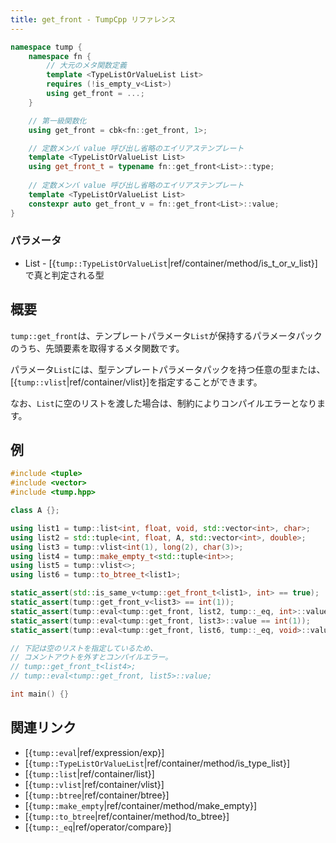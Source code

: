 ```yaml
---
title: get_front - TumpCpp リファレンス
---
```


```cpp
namespace tump {
    namespace fn {
        // 大元のメタ関数定義
        template <TypeListOrValueList List>
        requires (!is_empty_v<List>)
        using get_front = ...;
    }

    // 第一級関数化
    using get_front = cbk<fn::get_front, 1>;

    // 定数メンバ value 呼び出し省略のエイリアステンプレート
    template <TypeListOrValueList List>
    using get_front_t = typename fn::get_front<List>::type;
    
    // 定数メンバ value 呼び出し省略のエイリアステンプレート
    template <TypeListOrValueList List>
    constexpr auto get_front_v = fn::get_front<List>::value;
}
```

### パラメータ

- List - [{`tump::TypeListOrValueList`|ref/container/method/is_t_or_v_list}]で真と判定される型

## 概要

`tump::get_front`は、テンプレートパラメータ`List`が保持するパラメータパックのうち、先頭要素を取得するメタ関数です。

パラメータ`List`には、型テンプレートパラメータパックを持つ任意の型または、[{`tump::vlist`|ref/container/vlist}]を指定することができます。

なお、`List`に空のリストを渡した場合は、制約によりコンパイルエラーとなります。

## 例

```cpp
#include <tuple>
#include <vector>
#include <tump.hpp>

class A {};

using list1 = tump::list<int, float, void, std::vector<int>, char>;
using list2 = std::tuple<int, float, A, std::vector<int>, double>;
using list3 = tump::vlist<int(1), long(2), char(3)>;
using list4 = tump::make_empty_t<std::tuple<int>>;
using list5 = tump::vlist<>;
using list6 = tump::to_btree_t<list1>;

static_assert(std::is_same_v<tump::get_front_t<list1>, int> == true);
static_assert(tump::get_front_v<list3> == int(1));
static_assert(tump::eval<tump::get_front, list2, tump::_eq, int>::value == true);
static_assert(tump::eval<tump::get_front, list3>::value == int(1));
static_assert(tump::eval<tump::get_front, list6, tump::_eq, void>::value == true);

// 下記は空のリストを指定しているため、
// コメントアウトを外すとコンパイルエラー。
// tump::get_front_t<list4>;
// tump::eval<tump::get_front, list5>::value;

int main() {}
```

## 関連リンク

- [{`tump::eval`|ref/expression/exp}]
- [{`tump::TypeListOrValueList`|ref/container/method/is_type_list}]
- [{`tump::list`|ref/container/list}]
- [{`tump::vlist`|ref/container/vlist}]
- [{`tump::btree`|ref/container/btree}]
- [{`tump::make_empty`|ref/container/method/make_empty}]
- [{`tump::to_btree`|ref/container/method/to_btree}]
- [{`tump::_eq`|ref/operator/compare}]
